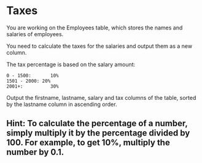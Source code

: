 # Taxes 

You are working on the Employees table, which stores the names and salaries of employees.

You need to calculate the taxes for the salaries and output them as a new column.

The tax percentage is based on the salary amount:

    0 - 1500:       10%
    1501 - 2000: 20%
    2001+:          30%

Output the firstname, lastname, salary and tax columns of the table, sorted by the lastname column in ascending order.


## Hint: To calculate the percentage of a number, simply multiply it by the percentage divided by 100. For example, to get 10%, multiply the number by 0.1.
